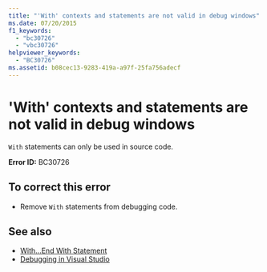 ```yaml
---
title: "'With' contexts and statements are not valid in debug windows"
ms.date: 07/20/2015
f1_keywords: 
  - "bc30726"
  - "vbc30726"
helpviewer_keywords: 
  - "BC30726"
ms.assetid: b08cec13-9283-419a-a97f-25fa756adecf
---
```

# 'With' contexts and statements are not valid in debug windows
`With` statements can only be used in source code.  
  
 **Error ID:** BC30726  
  
## To correct this error  
  
-   Remove `With` statements from debugging code.  
  
## See also
- [With...End With Statement](../../visual-basic/language-reference/statements/with-end-with-statement.md)
- [Debugging in Visual Studio](/visualstudio/debugger/debugging-in-visual-studio)
